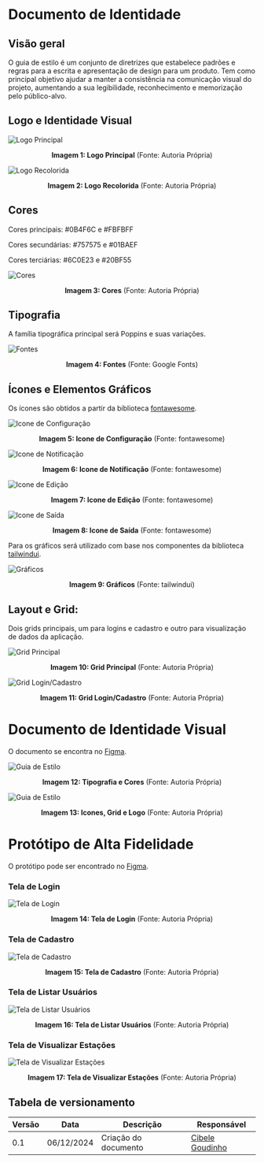 # Documento de Identidade

## Visão geral

O guia de estilo é um conjunto de diretrizes que estabelece padrões e regras para a escrita e apresentação de design para um produto. Tem como principal objetivo ajudar a manter a consistência na comunicação visual do projeto, aumentando a sua legibilidade, reconhecimento e memorização pelo público-alvo.

## Logo e Identidade Visual

![Logo Principal](../assets/software/logo.png)

<div style="text-align: center;">

<b>Imagem 1: Logo Principal</b> (Fonte: Autoria Própria)
</div>

![Logo Recolorida](../assets/software/logo2.jpeg)

<div style="text-align: center;">
<b>Imagem 2: Logo Recolorida</b> (Fonte: Autoria Própria)
</div>

## Cores
Cores principais: #0B4F6C e #FBFBFF 

Cores secundárias: #757575 e #01BAEF

Cores terciárias: #6C0E23 e #20BF55

![Cores](../assets/software/cores.png)

<div style="text-align: center;">
<b>Imagem 3: Cores</b> (Fonte: Autoria Própria)
</div>

## Tipografia
A família tipográfica principal será Poppins e suas variações.

![Fontes](../assets/software/fontes.png)

<div style="text-align: center;">
<b>Imagem 4: Fontes</b> (Fonte: Google Fonts)
</div>

## Ícones e Elementos Gráficos
Os ícones são obtidos a partir da biblioteca [fontawesome](https://fontawesome.com/icons).

![Icone de Configuração](../assets/software/icone-config.png)

<div style="text-align: center;">
<b>Imagem 5: Icone de Configuração</b> (Fonte: fontawesome)
</div>

![Icone de Notificação](../assets/software/icone-alarme.png)

<div style="text-align: center;">
<b>Imagem 6: Icone de Notificação</b> (Fonte: fontawesome)
</div>

![Icone de Edição](../assets/software/icone-edicao.png)

<div style="text-align: center;">
<b>Imagem 7: Icone de Edição</b> (Fonte: fontawesome)
</div>

![Icone de Saída](../assets/software/icone-sair.png)

<div style="text-align: center;">
<b>Imagem 8: Icone de Saída</b> (Fonte: fontawesome)
</div>

Para os gráficos será utilizado com base nos componentes da biblioteca [tailwindui](https://tailwindui.com/components).

![Gráficos](../assets/software/grafico.png)

<div style="text-align: center;">
<b>Imagem 9: Gráficos</b> (Fonte: tailwindui)
</div>

## Layout e Grid:
Dois grids principais, um para logins e cadastro e outro para visualização de dados da aplicação.

![Grid Principal](../assets/software/grid-principal.png)

<div style="text-align: center;">
<b>Imagem 10: Grid Principal</b> (Fonte: Autoria Própria)
</div>

![Grid Login/Cadastro](../assets/software/grid-login.png)

<div style="text-align: center;">
<b>Imagem 11: Grid Login/Cadastro</b> (Fonte: Autoria Própria)
</div>

# Documento de Identidade Visual

O documento se encontra no [Figma](https://www.figma.com/design/3xoQ00lTBBhyQRMNTaK1aq/Arthur-Melo's-team-library?node-id=340-2).

![Guia de Estilo](../assets/software/estilo1.png)

<div style="text-align: center;">
<b>Imagem 12: Tipografia e Cores</b> (Fonte: Autoria Própria)
</div>

![Guia de Estilo](../assets/software/estilo2.png)

<div style="text-align: center;">
<b>Imagem 13: Icones, Grid e Logo</b> (Fonte: Autoria Própria)
</div>

# Protótipo de Alta Fidelidade

O protótipo pode ser encontrado no [Figma](https://www.figma.com/design/3xoQ00lTBBhyQRMNTaK1aq/Arthur-Melo's-team-library?node-id=0-1).

### Tela de Login

![Tela de Login](../assets/software/prototipo/login-alta.png)

<div style="text-align: center;">
<b>Imagem 14: Tela de Login</b> (Fonte: Autoria Própria)
</div>

### Tela de Cadastro

![Tela de Cadastro](../assets/software/prototipo/cadastro-alta.png)

<div style="text-align: center;">
<b>Imagem 15: Tela de Cadastro</b> (Fonte: Autoria Própria)
</div>

### Tela de Listar Usuários

![Tela de Listar Usuários](../assets/software/prototipo/listar-alta.png)

<div style="text-align: center;">
<b>Imagem 16: Tela de Listar Usuários</b> (Fonte: Autoria Própria)
</div>

### Tela de Visualizar Estações

![Tela de Visualizar Estações](../assets/software/prototipo/estacao-alta.png)

<div style="text-align: center;">
<b>Imagem 17: Tela de Visualizar Estações</b> (Fonte: Autoria Própria)
</div>

## Tabela de versionamento

| Versão| Data | Descrição | Responsável|
|-------|------|-----------|------------|
| 0.1 | 06/12/2024 | Criação do documento | [Cibele Goudinho](https://gitlab.com/CibeleG) |
